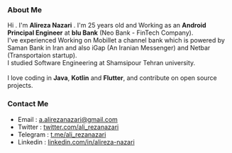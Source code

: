 ### About Me

Hi . I'm <b>Alireza Nazari</b> . I'm 25 years old and Working as an <b>Android Principal Engineer</b> at <b>blu Bank</b> (Neo Bank - FinTech Company).<br>
I've experienced Working on Mobillet a channel bank which is powered by Saman Bank in Iran and also iGap (An Iranian Messenger) and Netbar (Transportaion startup).<br>
I studied Software Engineering at Shamsipour Tehran university.<br><br>
I love coding in <b>Java</b>, <b>Kotlin</b> and <b>Flutter</b>, and contribute on open source projects.<br>

### Contact Me

* Email : a.alirezanazari@gmail.com
* Twitter : <a href="https://www.twitter.com/ali_rezanazari">twitter.com/ali_rezanazari</a>
* Telegram : <a href="https://www.t.me/ali_rezanazari">t.me/ali_rezanazari</a>
* Linkedin : <a href="https://www.linkedin.com/in/alireza-nazari/">linkedin.com/in/alireza-nazari</a>
